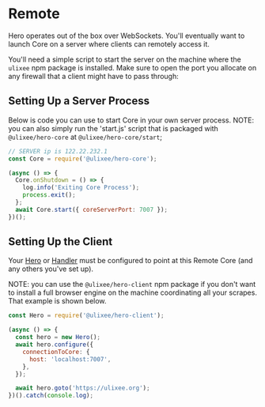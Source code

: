 # Remote

Hero operates out of the box over WebSockets. You'll eventually want to launch Core on a server where clients can remotely access it.

You'll need a simple script to start the server on the machine where the `ulixee` npm package is installed. Make sure to open the port you allocate on any firewall that a client might have to pass through:

## Setting Up a Server Process

Below is code you can use to start Core in your own server process. NOTE: you can also simply run the 'start.js' script that is packaged with `@ulixee/hero-core` at `@ulixee/hero-core/start`;

```javascript
// SERVER ip is 122.22.232.1
const Core = require('@ulixee/hero-core');

(async () => {
  Core.onShutdown = () => {
    log.info('Exiting Core Process');
    process.exit();
  };
  await Core.start({ coreServerPort: 7007 });
})();
```

## Setting Up the Client

Your [Hero](/docs/basic-interfaces/hero) or [Handler](/docs/basic-interfaces/handler) must be configured to point at this Remote Core (and any others you've set up).

NOTE: you can use the `@ulixee/hero-client` npm package if you don't want to install a full browser engine on the machine coordinating all your scrapes. That example is shown below.

```javascript
const Hero = require('@ulixee/hero-client');

(async () => {
  const hero = new Hero();
  await hero.configure({
    connectionToCore: {
      host: 'localhost:7007',
    },
  });

  await hero.goto('https://ulixee.org');
})().catch(console.log);
```
